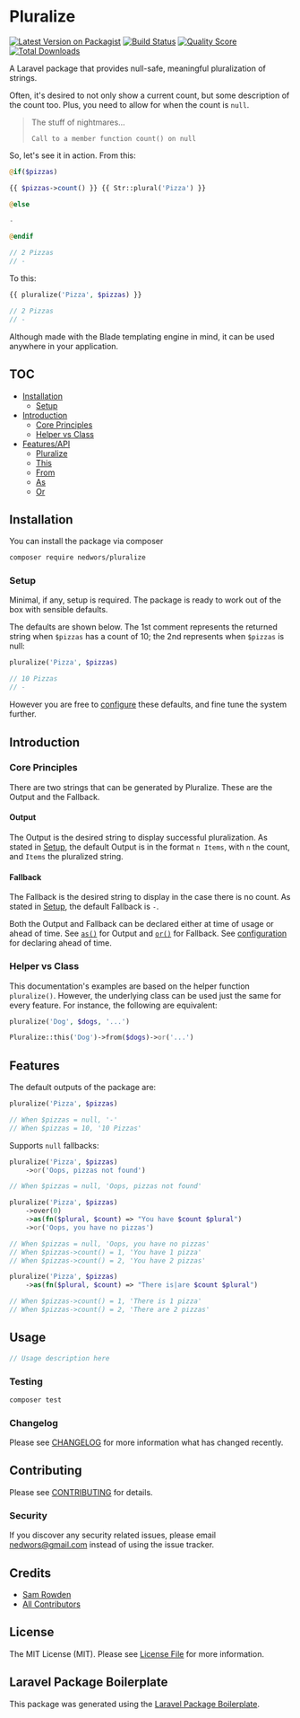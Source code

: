 # Pluralize

[![Latest Version on Packagist](https://img.shields.io/packagist/v/nedwors/pluralize.svg?style=flat-square)](https://packagist.org/packages/nedwors/pluralize)
[![Build Status](https://img.shields.io/travis/nedwors/pluralize/master.svg?style=flat-square)](https://travis-ci.org/nedwors/pluralize)
[![Quality Score](https://img.shields.io/scrutinizer/g/nedwors/pluralize.svg?style=flat-square)](https://scrutinizer-ci.com/g/nedwors/pluralize)
[![Total Downloads](https://img.shields.io/packagist/dt/nedwors/pluralize.svg?style=flat-square)](https://packagist.org/packages/nedwors/pluralize)

A Laravel package that provides null-safe, meaningful pluralization of strings. 

Often, it's desired to not only show a current count, but some description of the count too. Plus, you need to allow for when the count is `null`.

> The stuff of nightmares...
>
> `Call to a member function count() on null`

So, let's see it in action. From this:

```php
@if($pizzas)

{{ $pizzas->count() }} {{ Str::plural('Pizza') }}

@else

-

@endif

// 2 Pizzas
// -
```

To this:

```php
{{ pluralize('Pizza', $pizzas) }}

// 2 Pizzas
// -
```

Although made with the Blade templating engine in mind, it can be used anywhere in your application.

## TOC

- [Installation](#installation)
    * [Setup](#setup)
- [Introduction](#introduction)
    * [Core Principles](#core-principles)
    * [Helper vs Class](#helper-vs-class)
- [Features/API](#features)
    * [Pluralize](*pluralize)
    * [This](#this)
    * [From](#from)
    * [As](#as)
    * [Or](#or)

## Installation

You can install the package via composer

```bash
composer require nedwors/pluralize
```
### Setup
Minimal, if any, setup is required. The package is ready to work out of the box with sensible defaults. 

The defaults are shown below. The 1st comment represents the returned string when `$pizzas` has a count of 10; the 2nd represents when `$pizzas` is null:

```php
pluralize('Pizza', $pizzas)

// 10 Pizzas
// -
```
However you are free to [configure](#configuration) these defaults, and fine tune the system further.

## Introduction

### Core Principles
There are two strings that can be generated by Pluralize. These are the Output and the Fallback.

#### Output
The Output is the desired string to display successful pluralization. As stated in [Setup](#setup), the default Output is in the format `n Items`, with `n` the count, and `Items` the pluralized string.

#### Fallback
The Fallback is the desired string to display in the case there is no count. As stated in [Setup](#setup), the default Fallback is `-`.

Both the Output and Fallback can be declared either at time of usage or ahead of time. See [`as()`](#as) for Output and [`or()`](#or) for Fallback. See [configuration](#configuration) for declaring ahead of time.

### Helper vs Class
This documentation's examples are based on the helper function `pluralize()`. However, the underlying class can be used just the same for every feature. For instance, the following are equivalent:

```php
pluralize('Dog', $dogs, '...')

Pluralize::this('Dog')->from($dogs)->or('...')
```

## Features

The default outputs of the package are:


```php
pluralize('Pizza', $pizzas)

// When $pizzas = null, '-'
// When $pizzas = 10, '10 Pizzas'
```

Supports `null` fallbacks:

```php
pluralize('Pizza', $pizzas)
    ->or('Oops, pizzas not found')

// When $pizzas = null, 'Oops, pizzas not found'
```

```php
pluralize('Pizza', $pizzas)
    ->over(0)
    ->as(fn($plural, $count) => "You have $count $plural")
    ->or('Oops, you have no pizzas')

// When $pizzas = null, 'Oops, you have no pizzas'
// When $pizzas->count() = 1, 'You have 1 pizza'
// When $pizzas->count() = 2, 'You have 2 pizzas'
```

```php
pluralize('Pizza', $pizzas)
    ->as(fn($plural, $count) => "There is|are $count $plural")

// When $pizzas->count() = 1, 'There is 1 pizza'
// When $pizzas->count() = 2, 'There are 2 pizzas'
```

## Usage

``` php
// Usage description here
```

### Testing

``` bash
composer test
```

### Changelog

Please see [CHANGELOG](CHANGELOG.md) for more information what has changed recently.

## Contributing

Please see [CONTRIBUTING](CONTRIBUTING.md) for details.

### Security

If you discover any security related issues, please email nedwors@gmail.com instead of using the issue tracker.

## Credits

- [Sam Rowden](https://github.com/nedwors)
- [All Contributors](../../contributors)

## License

The MIT License (MIT). Please see [License File](LICENSE.md) for more information.

## Laravel Package Boilerplate

This package was generated using the [Laravel Package Boilerplate](https://laravelpackageboilerplate.com).
